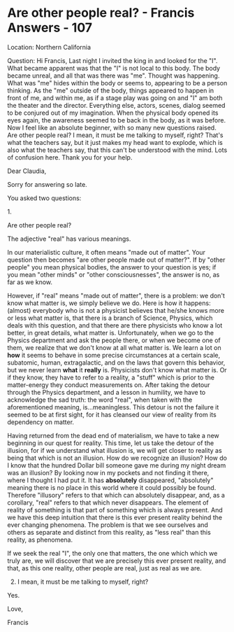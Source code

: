 # Are other people real? - Francis Answers - 107

Location: Northern California 

Question: Hi Francis, Last night I invited the king in and looked for the "I". What became apparent was that the "I" is not local to this body. The body became unreal, and all that was there was "me". Thought was happening. What was "me" hides within the body or seems to, appearing to be a person thinking. As the "me" outside of the body, things appeared to happen in front of me, and within me, as if a stage play was going on and "I" am both the theater and the director. Everything else, actors, scenes, dialog seemed to be conjured out of my imagination. When the physical body opened its eyes again, the awareness seemed to be back in the body, as it was before. Now I feel like an absolute beginner, with so many new questions raised. Are other people real? I mean, it must be me talking to myself, right? That's what the teachers say, but it just makes my head want to explode, which is also what the teachers say, that this can't be understood with the mind. Lots of confusion here. Thank you for your help.

Dear Claudia,

Sorry for answering so late.

You asked two questions:

1. 

 Are other people real?

The adjective "real" has various meanings. 

In our materialistic culture, it often means "made out of matter". Your question then becomes "are other people made out of matter?". If by "other people" you mean physical bodies, the answer to your question is yes; if you mean "other minds" or "other consciousnesses", the answer is no, as far as we know.

However, if "real" means "made out of matter", there is a problem: we don't know what matter is, we simply believe we do. Here is how it happens: (almost) everybody who is not a physicist believes that he/she knows more or less what matter is, that there is a branch of Science, Physics, which deals with this question, and that there are there physicists who know a lot better, in great details, what matter is. Unfortunately, when we go to the Physics department and ask the people there, or when we become one of them, we realize that we don't know at all what matter is. We learn a lot on **how** it seems to behave in some precise circumstances at a certain scale, subatomic, human, extragalactic, and on the laws that govern this behavior, but we never learn **what** it **really** is. Physicists don't know what matter is. Or if they know, they have to refer to a reality, a "stuff" which is prior to the matter-energy they conduct measurements on. After taking the detour through the Physics department, and a lesson in humility, we have to acknowledge the sad truth: the word "real", when taken with the aforementioned meaning, is…meaningless. This detour is not the failure it seemed to be at first sight, for it has cleansed our view of reality from its dependency on matter.

Having returned from the dead end of materialism, we have to take a new beginning in our quest for reality. This time, let us take the detour of the illusion, for if we understand what illusion is, we will get closer to reality as being that which is not an illusion. How do we recognize an illusion? How do I know that the hundred Dollar bill someone gave me during my night dream was an illusion? By looking now in my pockets and not finding it there, where I thought I had put it. It has **absolutely** disappeared, "absolutely" meaning there is no place in this world where it could possibly be found. Therefore "illusory" refers to that which can absolutely disappear, and, as a corollary, "real" refers to that which never disappears. The element of reality of something is that part of something which is always present. And we have this deep intuition that there is this ever present reality behind the ever changing phenomena. The problem is that we see ourselves and others as separate and distinct from this reality, as "less real" than this reality, as phenomena. 

If we seek the real "I", the only one that matters, the one which which we truly are, we will discover that we are precisely this ever present reality, and that, as this one reality, other people are real, just as real as we are.

2. I mean, it must be me talking to myself, right?

Yes.

Love,

Francis

